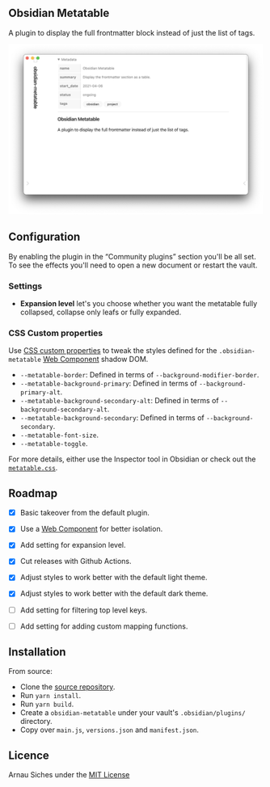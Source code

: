 ## Obsidian Metatable

A plugin to display the full frontmatter block instead of just the list of tags.

![](screenshot.png)


## Configuration

By enabling the plugin in the “Community plugins” section you'll be all set. To see the effects you'll need to open a new document or restart the vault.


### Settings

- **Expansion level** let's you choose whether you want the metatable fully collapsed, collapse only leafs or fully expanded.


### CSS Custom properties

Use [CSS custom properties] to tweak the styles defined for the `.obsidian-metatable` [Web Component] shadow DOM.

- `--metatable-border`: Defined in terms of `--background-modifier-border`.
- `--metatable-background-primary`: Defined in terms of `--background-primary-alt`.
- `--metatable-background-secondary-alt`: Defined in terms of `--background-secondary-alt`.
- `--metatable-background-secondary`: Defined in terms of `--background-secondary`.
- `--metatable-font-size`.
- `--metatable-toggle`.

For more details, either use the Inspector tool in Obsidian or check out the [`metatable.css`](src/metatable.css).


## Roadmap

- [x] Basic takeover from the default plugin.
- [x] Use a [Web Component] for better isolation.
- [x] Add setting for expansion level.
- [x] Cut releases with Github Actions.
- [x] Adjust styles to work better with the default light theme.
- [x] Adjust styles to work better with the default dark theme.
- [ ] Add setting for filtering top level keys.
- [ ] Add setting for adding custom mapping functions.


## Installation

From source:

- Clone the [source repository].
- Run `yarn install`.
- Run `yarn build`.
- Create a `obsidian-metatable` under your vault's `.obsidian/plugins/` directory.
- Copy over `main.js`, `versions.json` and `manifest.json`.


## Licence

Arnau Siches under the [MIT License](./LICENCE)


[CSS custom properties]: https://developer.mozilla.org/en-US/docs/Web/CSS/Using_CSS_custom_properties
[Web Component]: https://developer.mozilla.org/en-US/docs/Web/Web_Components
[source repository]: https://github.com/arnau/obsidian-metatable

